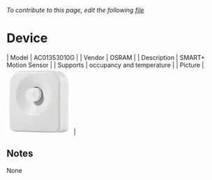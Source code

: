 
*To contribute to this page, edit the following
[file](https://github.com/Koenkk/zigbee2mqtt.io/blob/master/docgen/device_page_notes.js)*

# Device

| Model | AC01353010G  |
| Vendor  | OSRAM  |
| Description | SMART+ Motion Sensor |
| Supports | occupancy and temperature |
| Picture | ![../images/devices/AC01353010G.jpg](../images/devices/AC01353010G.jpg) |

## Notes

None
